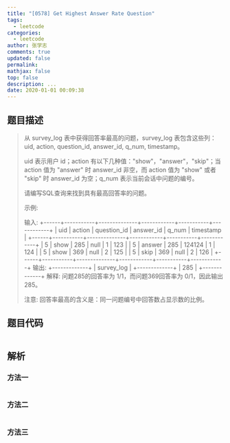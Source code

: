```yaml
---
title: "[0578] Get Highest Answer Rate Question"
tags:
  - leetcode
categories:
  - leetcode
author: 张学志
comments: true
updated: false
permalink:
mathjax: false
top: false
description: ...
date: 2020-01-01 00:09:38
---
```


## 题目描述

> 从 survey_log 表中获得回答率最高的问题，survey_log 表包含这些列：uid, action, question_id, answer_id, q_num, timestamp。 
> 
> uid 表示用户 id；action 有以下几种值："show"，"answer"，"skip"；当 action 值为 "answer" 时 answer_id 非空，而 action 值为 "show" 或者 "skip" 时 answer_id 为空；q_num 表示当前会话中问题的编号。 
> 
> 请编写SQL查询来找到具有最高回答率的问题。 
> 
> 示例: 
> 
> 输入:
> +------+-----------+--------------+------------+-----------+------------+
> | uid  | action    | question_id  | answer_id  | q_num     | timestamp  |
> +------+-----------+--------------+------------+-----------+------------+
> | 5    | show      | 285          | null       | 1         | 123        |
> | 5    | answer    | 285          | 124124     | 1         | 124        |
> | 5    | show      | 369          | null       | 2         | 125        |
> | 5    | skip      | 369          | null       | 2         | 126        |
> +------+-----------+--------------+------------+-----------+------------+
> 输出:
> +-------------+
> | survey_log  |
> +-------------+
> |    285      |
> +-------------+
> 解释:
> 问题285的回答率为 1/1，而问题369回答率为 0/1，因此输出285。
> 
> 
> 
> 
> 注意: 回答率最高的含义是：同一问题编号中回答数占显示数的比例。 
> 

## 题目代码

```cpp

```

## 解析

### 方法一

```cpp

```

### 方法二

```cpp

```

### 方法三

```cpp

```

